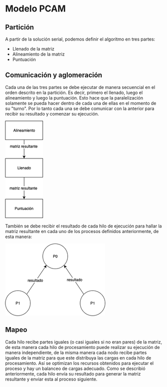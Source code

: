 # Modelo PCAM

## Partición

A partir de la solución serial, podemos definir el algoritmo en tres partes:

- Llenado de la matriz
- Alineamiento de la matriz
- Puntuación

## Comunicación y aglomeración

Cada una de las tres partes se debe ejecutar de manera secuencial en el orden descrito en la partición. Es decir, primero el llenado, luego el alineamiento y luego la puntuación. Esto hace que la paralelización solamente se pueda hacer dentro de cada una de ellas en el momento de su "turno". 
Por lo tanto cada una se debe comunicar con la anterior para recibir su resultado y comenzar su ejecución. 

![Aglomeración](pcam-2.png)

También se debe recibir el resultado de cada hilo de ejecución para hallar la matriz resultante en cada uno de los procesos definidos anteriormente, de esta manera:

![Comunicación](pcam-3.png)


## Mapeo

Cada hilo recibe partes iguales (o casi iguales si no eran pares) de la matriz, de esta manera cada hilo de procesamiento puede realizar su ejecución de manera independiente, de la misma manera cada nodo recibe partes iguales de la matriz para que este distribuya las cargas en cada hilo de procesamiento. Así se optimizan los recursos obtenidos para ejecutar el proceso y hay un balanceo de cargas adecuado. Como se describió anteriormente, cada hilo envía su resultado para generar la matriz resultante y enviar esta al proceso siguiente.
